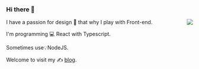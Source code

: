### Hi there 🥳

<img align="right" src="https://github-readme-stats.vercel.app/api?username=b2d1&show_icons=true&theme=calm&count_private=true&bg_color=0,536976,292E49&title_color=cdfffc&text_color=21e6c1&icon_color=a6f0c6&hide_title=true" />

I have a passion for design 🎨 that why I play with Front-end.

I'm programming 💻 React with Typescript.

Sometimes use💡NodeJS.

Welcome to visit my ✍️ [blog](https://www.baobangdong.cn/).
